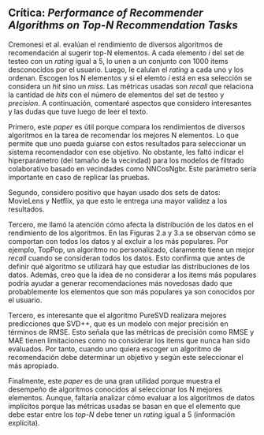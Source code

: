 ## Crítica: *Performance of Recommender Algorithms on Top-N Recommendation Tasks*

Cremonesi et al. evalúan el rendimiento de diversos algoritmos de recomendación al sugerir top-N elementos. A cada elemento *i* del set de testeo con un *rating* igual a 5, lo unen a un conjunto con 1000 items desconocidos por el usuario. Luego, le calulan el *rating* a cada uno y los ordenan. Escogen los N elementos y si el elemto *i* está en esa selección se considera un *hit* sino un *miss*. Las métricas usadas son *recall* que relaciona la cantidad de *hits* con el número de elementos del set de testeo y *precision*. A continuación, comentaré aspectos que considero interesantes y las dudas que tuve luego de leer el texto.

Primero, este *paper* es útil porque compara los rendimientos de diversos algoritmos en la tarea de recomendar los mejores N elementos. Lo que permite que uno pueda guiarse con estos resultados para seleccionar un sistema recomendador con ese objetivo. No obstante, les faltó indicar el hiperparámetro (del tamaño de la vecindad) para los modelos de filtrado colaborativo basado en vecindades como NNCosNgbr. Este parámetro sería importante en caso de replicar las pruebas. 

Segundo, considero positivo que hayan usado dos sets de datos: MovieLens y Netflix, ya que esto le entrega una mayor validez a los resultados.

Tercero, me llamó la atención cómo afecta la distribución de los datos en el rendimiento de los algoritmos. En las Figuras 2.a y 3.a se observan cómo se comportan con todos los datos y al excluir a los más populares. Por ejemplo, TopPop, un algoritmo no personalizado, claramente tiene un mejor *recall* cuando se consideran todos los datos. Esto confirma que antes de definir qué algoritmo se utilizará hay que estudiar las distribuciones de los datos. Además, creo que la idea de no considerar a los items más populares podría ayudar a generar recomendaciones más novedosas dado que probablemente los elementos que son más populares ya son conocidos por el usuario. 

Tercero, es interesante que el algoritmo PureSVD realizara mejores predicciones que SVD++, que es un modelo con mejor precisión en términos de RMSE. Esto señala que las métricas de precisión como RMSE y MAE tienen limitaciones como no considerar los items que nunca han sido evaluados. Por tanto, cuando uno quiera escoger un algoritmo de recomendación debe determinar un objetivo y según este seleccionar el más apropiado. 

Finalmente, este *paper* es de una gran utilidad porque muestra el desempeño de algoritmos conocidos al seleccionar los N mejores elementos. Aunque, faltaría analizar cómo evaluar a los algoritmos de datos implícitos porque las métricas usadas se basan en que el elemento que debe estar entre los *top-N* debe tener un  *rating* igual a 5 (información explícita).